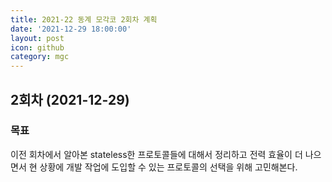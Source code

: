 ```yaml
---
title: 2021-22 동계 모각코 2회차 계획
date: '2021-12-29 18:00:00'
layout: post
icon: github
category: mgc
---
```


## 2회차 (2021-12-29)

### 목표
이전 회차에서 알아본 stateless한 프로토콜들에 대해서 정리하고
전력 효율이 더 나으면서 현 상황에 개발 작업에 도입할 수 있는 프로토콜의 선택을 위해 고민해본다.

